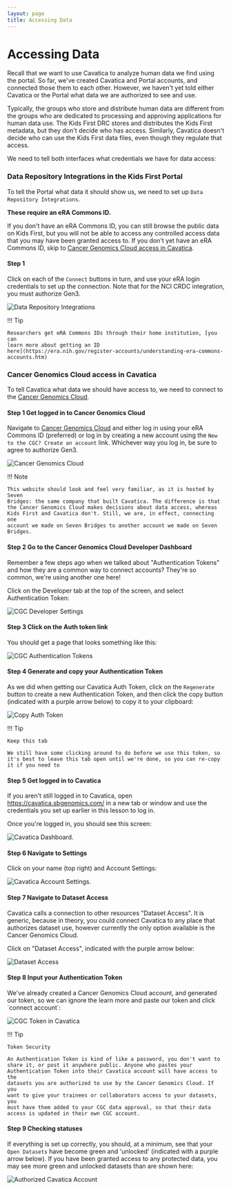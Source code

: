 ```yaml
---
layout: page
title: Accessing Data
---
```


Accessing Data
==================

Recall that we want to use Cavatica to analyze human data we find using
the portal. So far, we've created Cavatica and Portal accounts, and
connected those them to each other. However, we haven't yet told either
Cavatica or the Portal what data we are authorized to see and use.

Typically, the groups who store and distribute human data are different
from the groups who are dedicated to processing and approving
applications for human data use. The
Kids First DRC stores and distributes the Kids First metadata, but they
don't decide who has access. Similarly, Cavatica doesn't decide who
can use the Kids First data files, even though they regulate that
access. 

We need to tell both interfaces what credentials we have for
data access:

### Data Repository Integrations in the Kids First Portal

To tell the Portal what data it should show us, we need to set up `Data
Repository Integrations`.

**These require an eRA Commons ID.** 

If you don't have an eRA Commons ID,
you can still browse the public data on Kids First, but you will not
be able to access any controlled access data that you may have been
granted access to. If you don't yet have an eRA Commons ID, skip to
[Cancer Genomics Cloud access in Cavatica](#cancer_genomics_cloud_access_in_cavatica).

#### Step 1

Click on each of the `Connect` buttons in turn, and use your
eRA login credentials to set up the connection. Note that for the NCI
CRDC integration, you must authorize Gen3.

![**Data Repository Integrations**](../../images/KidsFirstPortal_10.png)

!!! Tip

    Researchers get eRA Commons IDs through their home institution, [you can
    learn more about getting an ID
    here](https://era.nih.gov/register-accounts/understanding-era-commons-accounts.htm)


### Cancer Genomics Cloud access in Cavatica

To tell Cavatica what data we should have access to, we need to connect
to the [Cancer Genomics Cloud](http://www.cancergenomicscloud.org/).

#### Step 1 Get logged in to Cancer Genomics Cloud

Navigate to [Cancer Genomics Cloud](http://www.cancergenomicscloud.org/)
and either log in using your eRA Commons ID (preferred) or log in by
creating a new account using the `New to the CGC? Create an
account` link. Whichever way you log in, be sure to agree to
authorize Gen3.

![**Cancer Genomics Cloud**](../../images/CGC_1.png)

!!! Note

    This website should look and feel very familiar, as it is hosted by Seven
    Bridges: the same company that built Cavatica. The difference is that
    the Cancer Genomics Cloud makes decisions about data access, whereas
    Kids First and Cavatica don't. Still, we are, in effect, connecting one
    account we made on Seven Bridges to another account we made on Seven
    Bridges.


#### Step 2 Go to the Cancer Genomics Cloud Developer Dashboard

Remember a few steps ago when we talked about "Authentication Tokens"
and how they are a common way to connect accounts? They're so common,
we're using another one here!

Click on the Developer tab at the top of the screen, and select
Authentication Token:

![**CGC Developer Settings**](../../images/CGC_2.png)

#### Step 3 Click on the Auth token link

You should get a page that looks something like this:

![**CGC Authentication Tokens**](../../images/CGC_5.png)

#### Step 4 Generate and copy your Authentication Token

As we did when getting our Cavatica Auth Token, click on the
`Regenerate` button to create a new Authentication Token,
and then click the copy button (indicated with a purple arrow below) to
copy it to your clipboard:

![**Copy Auth Token**](../../images/CGC_6.png)

!!! Tip

    Keep this tab

    We still have some clicking around to do before we use this token, so
    it's best to leave this tab open until we're done, so you can re-copy
    it if you need to


#### Step 5 Get logged in to Cavatica

If you aren't still logged in to Cavatica, open
<https://cavatica.sbgenomics.com/> in a new tab or window and use the
credentials you set up earlier in this lesson to log in.

Once you're logged in, you should see this screen:

![**Cavatica Dashboard.**](../../images/Cavatica_7.png)

#### Step 6 Navigate to Settings

Click on your name (top right) and Account Settings:

![**Cavatica Account Settings.**](../../images/Cavatica_8.png)

#### Step 7 Navigate to Dataset Access

Cavatica calls a connection to other resources "Dataset Access". It is
generic, because in theory, you could connect Cavatica to any place that
authorizes dataset use, however currently the only option available is
the Cancer Genomics Cloud.

Click on "Dataset Access", indicated with the purple arrow below:

![**Dataset Access**](../../images/Cavatica_9.png)

#### Step 8 Input your Authentication Token

We've already created a Cancer Genomics Cloud account, and generated
our token, so we can ignore the learn more and paste our token and click
\`connect account\`:

![**CGC Token in Cavatica**](../../images/Cavatica_10.png)

!!! Tip

    Token Security

    An Authentication Token is kind of like a password, you don't want to
    share it, or post it anywhere public. Anyone who pastes your
    Authentication Token into their Cavatica account will have access to the
    datasets you are authorized to use by the Cancer Genomics Cloud. If you
    want to give your trainees or collaborators access to your datasets, you
    must have them added to your CGC data approval, so that their data
    access is updated in their own CGC account.


#### Step 9 Checking statuses

If everything is set up correctly, you should, at a minimum, see that
your `Open Datasets` have become green and 'unlocked'
(indicated with a purple arrow below). If you have been granted access
to any protected data, you may see more green and unlocked datasets than
are shown here:

![**Authorized Cavatica Account**](../../images/Cavatica_11.png)
